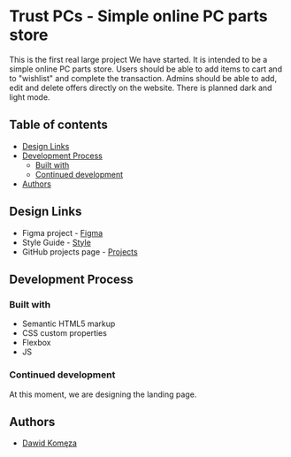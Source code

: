 # Trust PCs - Simple online PC parts store

This is the first real large project We have started. It is intended to be a simple online PC parts store. Users should be able to add items to cart and to "wishlist" and complete the transaction. Admins should be able to add, edit and delete offers directly on the website. There is planned dark and light mode.

## Table of contents

- [Design Links](#links)
- [Development Process](#development-process)
  - [Built with](#built-with)
  - [Continued development](#continued-development)
- [Authors](#authors)

## Design Links

- Figma project - [Figma](https://www.figma.com/file/JMizyfdG13udWs66yPqvU2/Untitled?node-id=0%3A1)
- Style Guide - [Style](https://github.com/d4wk0m/Trust-PCs/blob/main/design/style.md)
- GitHub projects page - [Projects](https://github.com/d4wk0m/Trust-PCs/projects)

## Development Process

### Built with

- Semantic HTML5 markup
- CSS custom properties
- Flexbox
- JS

### Continued development

At this moment, we are designing the landing page. 

## Authors

- [Dawid Komęza](https://github.com/d4wk0m)
